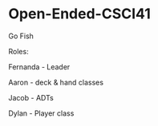 # Open-Ended-CSCI41

Go Fish

Roles:


Fernanda - Leader

Aaron - deck & hand classes

Jacob - ADTs

Dylan - Player class
